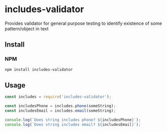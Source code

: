 # includes-validator
Provides validator for general purpose testing to identify existence of some pattern/object in text

## Install

### NPM
```sh
npm install includes-validator
```


## Usage

```js
const includes = require('includes-validator');

const includesPhone = includes.phone(someString);
const includesEmail = includes.email(someString);

console.log(`Does string includes phone? ${includesPhone}`);
console.log(`Does string includes email? ${includesEmail}`);
```